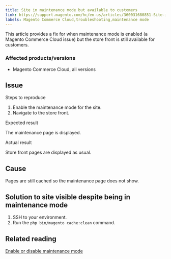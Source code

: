 ```yaml
---
title: Site in maintenance mode but available to customers
link: https://support.magento.com/hc/en-us/articles/360031680851-Site-in-maintenance-mode-but-available-to-customers
labels: Magento Commerce Cloud,troubleshooting,maintenance mode
---
```


<p>This article provides a fix for when maintenance mode is enabled (a Magento Commerce Cloud issue) but the store front is still available for customers.</p>
<h3>Affected products/versions</h3>
<ul>
<li>Magento Commerce Cloud, all versions</li>
</ul>
<h2>Issue</h2>
<p>Steps to reproduce</p>
<ol>
<li>Enable the maintenance mode for the site.</li>
<li>Navigate to the store front.</li>
</ol>
<p>Expected result</p>
<p>The maintenance page is displayed.</p>
<p>Actual result</p>
<p>Store front pages are displayed as usual. </p>
<h2>Cause</h2>
<p>Pages are still cached so the maintenance page does not show.</p>
<h2>Solution to site visible despite being in maintenance mode</h2>
<ol>
<li>SSH to your environment. </li>
<li>Run the <code>php bin/magento cache:clean</code> command.</li>
</ol>
<h2>Related reading</h2>
<p><a href="https://devdocs.magento.com/guides/v2.3/install-gde/install/cli/install-cli-subcommands-maint.html">Enable or disable maintenance mode</a></p>